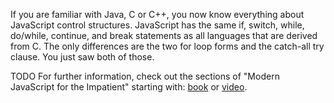 If you are familiar with Java, C or C++, you now know everything about JavaScript control structures. JavaScript has the same if, switch, while, do/while, continue, and break statements as all languages that are derived from C. The only differences are the two for loop forms and the catch-all try clause. You just saw both of those. 

TODO For further information, check out the sections of "Modern JavaScript for the Impatient" starting with: [book](https://learning.oreilly.com/library/view/modern-javascript-for/9780136502166/ch02.xhtml#ch02lev1sec1) or [video](https://learning.oreilly.com/videos/modern-javascript-for/9780135812778/9780135812778-MJSI_01_02_01). 

